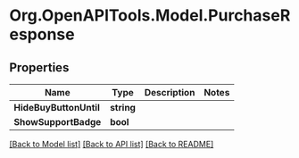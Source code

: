 # Org.OpenAPITools.Model.PurchaseResponse

## Properties

Name | Type | Description | Notes
------------ | ------------- | ------------- | -------------
**HideBuyButtonUntil** | **string** |  | 
**ShowSupportBadge** | **bool** |  | 

[[Back to Model list]](../../README.md#documentation-for-models) [[Back to API list]](../../README.md#documentation-for-api-endpoints) [[Back to README]](../../README.md)

